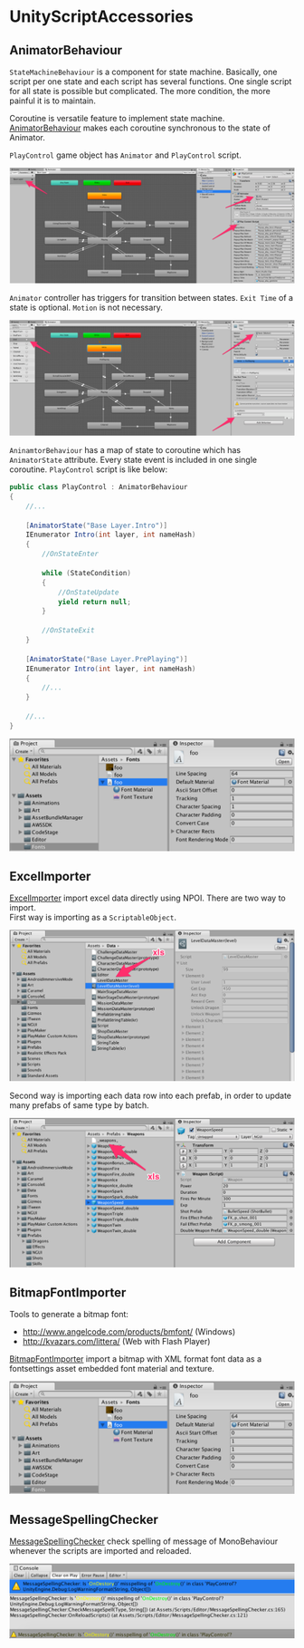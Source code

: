 # UnityScriptAccessories

## AnimatorBehaviour

`StateMachineBehaviour` is a component for state machine. Basically, one script per one state and each script has several functions. One single script for all state is possible but complicated. The more condition, the more painful it is to maintain.  

Coroutine is versatile feature to implement state machine. [AnimatorBehaviour](https://github.com/exawon/UnityScriptAccessories/blob/master/Miscellaneous/AnimatorBehaviour.cs) makes each coroutine synchronous to the state of Animator.  

`PlayControl` game object has `Animator` and `PlayControl` script.

![](https://raw.githubusercontent.com/exawon/UnityScriptAccessories/master/Images/animator-fsm-01.png)  

`Animator` controller has triggers for transition between states. `Exit Time` of a state is optional. `Motion` is not necessary.

![](https://raw.githubusercontent.com/exawon/UnityScriptAccessories/master/Images/animator-fsm-02.png)  

`AninamtorBehaviour` has a map of state to coroutine which has `AnimatorState` attribute. Every state event is included in one single coroutine. `PlayControl` script is like below:

```c#
public class PlayControl : AnimatorBehaviour
{
    //...
    
    [AnimatorState("Base Layer.Intro")]
    IEnumerator Intro(int layer, int nameHash)
    {
        //OnStateEnter
        
        while (StateCondition)
        {
            //OnStateUpdate
            yield return null;
        }
        
        //OnStateExit
    }

    [AnimatorState("Base Layer.PrePlaying")]
    IEnumerator Intro(int layer, int nameHash)
    {
        //...
    }

    //...
}
```

![](https://github.com/exawon/UnityScriptAccessories/blob/master/Images/bitmap-font-01.png)  

## ExcelImporter

[ExcelImporter](https://github.com/exawon/UnityScriptAccessories/blob/master/Editor/ExcelImporter.cs) import excel data directly using NPOI. There are two way to import.  
First way is importing as a `ScriptableObject`.  

![](https://github.com/exawon/UnityScriptAccessories/blob/master/Images/excel-importer-01.png)  

Second way is importing each data row into each prefab, in order to update many prefabs of same type by batch.  

![](https://github.com/exawon/UnityScriptAccessories/blob/master/Images/excel-importer-02.png)  

## BitmapFontImporter

Tools to generate a bitmap font:
- http://www.angelcode.com/products/bmfont/ (Windows)
- http://kvazars.com/littera/ (Web with Flash Player)

[BitmapFontImporter](https://github.com/exawon/UnityScriptAccessories/blob/master/Editor/BitmapFontImporter.cs) import a bitmap with XML format font data as a fontsettings asset embedded font material and texture.  

![](https://github.com/exawon/UnityScriptAccessories/blob/master/Images/bitmap-font-01.png)

## MessageSpellingChecker

[MessageSpellingChecker](https://github.com/exawon/UnityScriptAccessories/blob/master/Editor/MessageSpellingChecker.cs) check spelling of message of MonoBehaviour whenever the scripts are imported and reloaded.  

![](https://github.com/exawon/UnityScriptAccessories/blob/master/Images/misspelling-checker-01.png)
